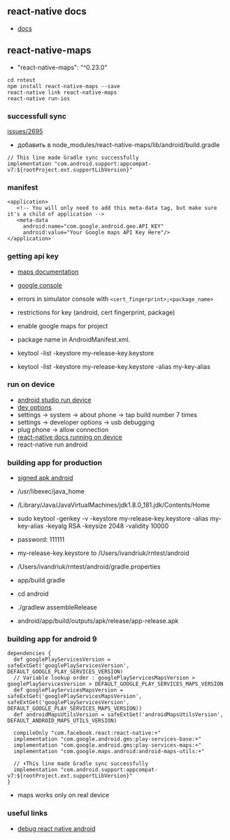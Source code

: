 ## react-native docs
- [docs](https://developer.android.com/studio/run/device.html)

## react-native-maps
- "react-native-maps": "^0.23.0"

```
cd rntest
npm install react-native-maps --save
react-native link react-native-maps
react-native run-ios
```

### successfull sync
[issues/2695](https://github.com/react-native-community/react-native-maps/issues/2695) 

- добавить в node_modules/react-native-maps/lib/android/build.gradle
```
// This line made Gradle sync successfully
implementation "com.android.support:appcompat-v7:${rootProject.ext.supportLibVersion}"
```

### manifest
```
<application>
   <!-- You will only need to add this meta-data tag, but make sure it's a child of application -->
   <meta-data
     android:name="com.google.android.geo.API_KEY"
     android:value="Your Google maps API Key Here"/>
</application>
```

### getting api key
- [maps documentation](https://developers.google.com/maps/documentation/android-sdk/signup)
- [google console](https://console.cloud.google.com/apis/credentials?project=rntest-234913&supportedpurview=project)
- errors in simulator console with ``` <cert_fingerprint>;<package_name> ```
- restrictions for key (android, cert fingerprint, package)
- enable google maps for project

- package name in AndroidManifest.xml.
- keytool -list -keystore my-release-key.keystore
- keytool -list -keystore my-release-key.keystore -alias my-key-alias

### run on device
- [android studio run device](https://developer.android.com/studio/run/device.html)
- [dev options](https://developer.android.com/studio/debug/dev-options.html)
- settings -> system -> about phone -> tap build number 7 times
- settings -> developer options -> usb debugging
- plug phone -> allow connection
- [react-native docs running on device](https://facebook.github.io/react-native/docs/running-on-device)
- react-native run android

### building app for production
- [signed apk android](https://facebook.github.io/react-native/docs/signed-apk-android)
- /usr/libexec/java_home
- /Library/Java/JavaVirtualMachines/jdk1.8.0_181.jdk/Contents/Home

- sudo keytool -genkey -v -keystore my-release-key.keystore -alias my-key-alias -keyalg RSA -keysize 2048 -validity 10000
- password: 111111
- my-release-key.keystore to /Users/ivandriuk/rntest/android
- /Users/ivandriuk/rntest/android/gradle.properties
- app/build gradle

- cd android
- ./gradlew assembleRelease
- android/app/build/outputs/apk/release/app-release.apk

### building app for android 9
```
dependencies {
  def googlePlayServicesVersion = safeExtGet('googlePlayServicesVersion', DEFAULT_GOOGLE_PLAY_SERVICES_VERSION)
  // Variable lookup order : googlePlayServicesMapsVersion > googlePlayServicesVersion > DEFAULT_GOOGLE_PLAY_SERVICES_MAPS_VERSION
  def googlePlayServicesMapsVersion = safeExtGet('googlePlayServicesMapsVersion', safeExtGet('googlePlayServicesVersion', DEFAULT_GOOGLE_PLAY_SERVICES_MAPS_VERSION))
  def androidMapsUtilsVersion = safeExtGet('androidMapsUtilsVersion', DEFAULT_ANDROID_MAPS_UTILS_VERSION)

  compileOnly "com.facebook.react:react-native:+"
  implementation "com.google.android.gms:play-services-base:+"
  implementation "com.google.android.gms:play-services-maps:+"
  implementation "com.google.maps.android:android-maps-utils:+"

  // ⬇️This line made Gradle sync successfully
  implementation "com.android.support:appcompat-v7:${rootProject.ext.supportLibVersion}"
}
```

- maps works only on real device

### useful links
- [debug react native android](https://blog.pusher.com/debugging-react-native-android/)